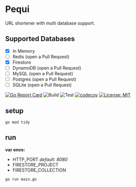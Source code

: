# Pequi

URL shortener with multi database support.

## Supported Databases

- [x] In Memory
- [ ] Redis (open a Pull Request)
- [x] Firestore
- [ ] DynamoDB (open a Pull Request)
- [ ] MySQL (open a Pull Request)
- [ ] Postgres (open a Pull Request)
- [ ] SQLite (open a Pull Request)

[![Go Report Card](https://goreportcard.com/badge/github.com/noverde/pequi)](https://goreportcard.com/badge/github.com/noverde/pequi)
![Build](https://github.com/noverde/pequi/workflows/Build/badge.svg?branch=master&event=push)
![Test](https://github.com/noverde/pequi/workflows/Test/badge.svg?branch=master&event=push)
[![codecov](https://codecov.io/gh/noverde/pequi/branch/master/graph/badge.svg)](https://codecov.io/gh/noverde/pequi)
[![License: MIT](https://img.shields.io/badge/License-MIT-yellow.svg)](https://opensource.org/licenses/MIT)

## setup

```
go mod tidy
```

## run

**var envs:**
- HTTP_PORT _default: 8080_
- FIRESTORE_PROJECT
- FIRESTORE_COLLECTION

```
go run main.go
```
